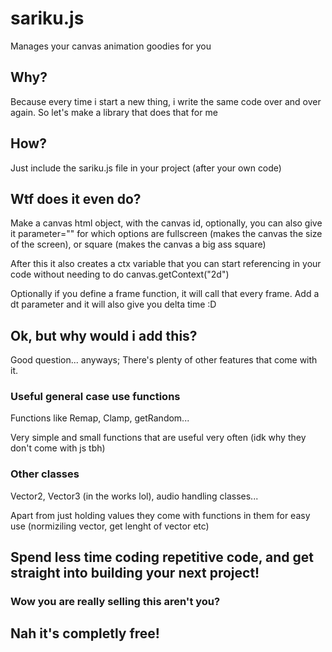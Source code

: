 # sariku.js

Manages your canvas animation goodies for you

## Why?

Because every time i start a new thing, i write the same code over and over again. So let's make a library that does that for me

## How?

Just include the sariku.js file in your project (after your own code)

## Wtf does it even do?

Make a canvas html object, with the canvas id, optionally, you can also give it parameter="" for which options are fullscreen (makes the canvas the size of the screen), or square (makes the canvas a big ass square)

After this it also creates a ctx variable that you can start referencing in your code without needing to do canvas.getContext("2d")

Optionally if you define a frame function, it will call that every frame. Add a dt parameter and it will also give you delta time :D

## Ok, but why would i add this?

Good question... anyways;
There's plenty of other features that come with it.

### Useful general case use functions

Functions like Remap, Clamp, getRandom...

Very simple and small functions that are useful very often (idk why they don't come with js tbh)

### Other classes

Vector2, Vector3 (in the works lol), audio handling classes...

Apart from just holding values they come with functions in them for easy use (normiziling vector, get lenght of vector etc)

## **Spend less time coding repetitive code, and get straight into building your next project!**

### Wow you are really selling this aren't you?

## Nah it's completly free!